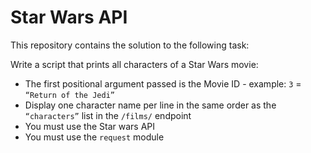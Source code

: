 # Star Wars API
This repository contains the solution to the following task:

Write a script that prints all characters of a Star Wars movie:

 - The first positional argument passed is the Movie ID - example: `3` = `“Return of the Jedi”`
 - Display one character name per line in the same order as the `“characters”` list in the `/films/` endpoint
 - You must use the Star wars API
 - You must use the `request` module
